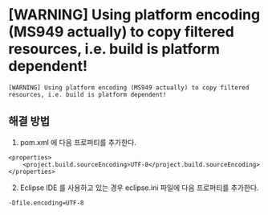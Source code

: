 # [WARNING] Using platform encoding (MS949 actually) to copy filtered resources, i.e. build is platform dependent!

```
[WARNING] Using platform encoding (MS949 actually) to copy filtered resources, i.e. build is platform dependent!
```


## 해결 방법

1. pom.xml 에 다음 프로퍼티를 추가한다.

```
<properties>
    <project.build.sourceEncoding>UTF-8</project.build.sourceEncoding>
</properties>
```

2. Eclipse IDE 를 사용하고 있는 경우 eclipse.ini 파일에 다음 프로퍼티를 추가한다.

```
-Dfile.encoding=UTF-8
```
